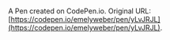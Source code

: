 # 

A Pen created on CodePen.io. Original URL: [https://codepen.io/emelyweber/pen/yLvJRJL](https://codepen.io/emelyweber/pen/yLvJRJL).

